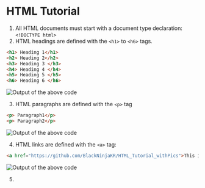 # HTML Tutorial

1. All HTML documents must start with a document type declaration: ```<!DOCTYPE html>```
2. HTML headings are defined with the ```<h1>``` to ```<h6>``` tags.

```html
<h1> Heading 1</h1>
<h2> Heading 2</h2>
<h3> Heading 3 </h3>
<h4> Heading 4 </h4>
<h5> Heading 5 </h5>
<h6> Heading 6 </h6>
```
![Output of the above code](https://i.imgur.com/2dIMm3l.png)

3. HTML paragraphs are defined with the ```<p>``` tag

```html
<p> Paragraph1</p>
<p> Paragraph2</p>
```
![Output of the above code](https://i.imgur.com/orKiIaW.png)

4. HTML links are defined with the ```<a>``` tag:

```html
<a href="https://github.com/BlackNinjaKR/HTML_Tutorial_withPics">This is a link</a>
```

![Output of the above code](https://i.imgur.com/WcGN03W.png)

5. 